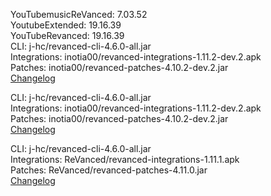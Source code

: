 YouTubemusicReVanced: 7.03.52  
YoutubeExtended: 19.16.39  
YouTubeRevanced: 19.16.39  
CLI: j-hc/revanced-cli-4.6.0-all.jar  
Integrations: inotia00/revanced-integrations-1.11.2-dev.2.apk  
Patches: inotia00/revanced-patches-4.10.2-dev.2.jar  
[Changelog](https://github.com/inotia00/revanced-patches/releases/tag/v4.10.2-dev.2)

CLI: j-hc/revanced-cli-4.6.0-all.jar  
Integrations: inotia00/revanced-integrations-1.11.2-dev.2.apk  
Patches: inotia00/revanced-patches-4.10.2-dev.2.jar  
[Changelog](https://github.com/inotia00/revanced-patches/releases/tag/v4.10.2-dev.2)

CLI: j-hc/revanced-cli-4.6.0-all.jar  
Integrations: ReVanced/revanced-integrations-1.11.1.apk  
Patches: ReVanced/revanced-patches-4.11.0.jar  
[Changelog](https://github.com/ReVanced/revanced-patches/releases/tag/v4.11.0)  
